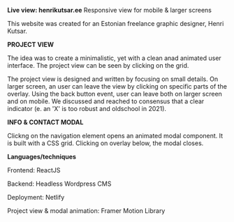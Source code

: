 **Live view: henrikutsar.ee**
Responsive view for mobile & larger screens

This website was created for an Estonian freelance graphic designer, Henri Kutsar.


**PROJECT VIEW**

The idea was to create a minimalistic, yet with a clean anad animated user interface. The project view can be seen by clicking on the grid.

The project view is designed and written by focusing on small details. On larger screen, an user can leave the view by clicking on specific parts of the overlay. 
Using the back button event, user can leave both on larger screen and on mobile. We discussed and reached to consensus that a clear indicator (e. an 'X' is too robust and oldschool in 2021).

**INFO & CONTACT MODAL**

Clickng on the navigation element opens an animated modal component. It is built with a CSS grid. 
Clicking on overlay below, the modal closes.

**Languages/techniques**

Frontend: ReactJS

Backend: Headless Wordpress CMS

Deployment: Netlify

Project view & modal animation: Framer Motion Library
